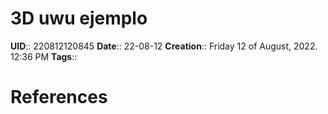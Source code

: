# 3D uwu ejemplo
**UID**:: 220812120845
**Date**:: 22-08-12
**Creation**::  Friday 12 of August, 2022.  12:36 PM
**Tags**:: 



# References
